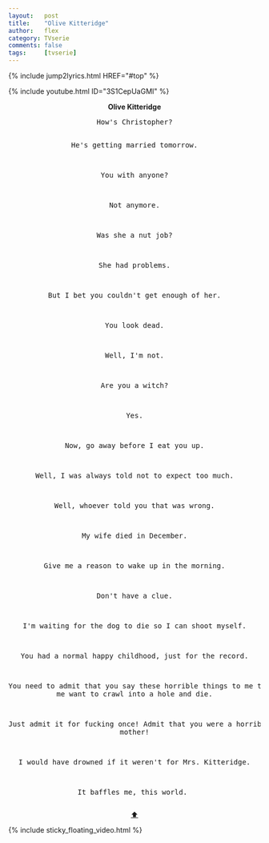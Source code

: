```yaml
---
layout:   post
title:    "Olive Kitteridge"
author:   flex
category: TVserie
comments: false
tags:     [tvserie]
---
```


{% include jump2lyrics.html HREF="#top" %}

{% include youtube.html ID="3S1CepUaGMI" %}

<a id="top"></a>
<div id="lyrics"><div class="lyricsheader" style=""><p><center><b>Olive Kitteridge</b></center></p></div>
<center><pre>
How's Christopher?

He's getting married tomorrow.

You with anyone?

Not anymore.

Was she a nut job?

She had problems.

But I bet you couldn't get enough of her.

You look dead.

Well, I'm not.

Are you a witch?

Yes.

Now, go away before I eat you up.

Well, I was always told not to expect too much.

Well, whoever told you that was wrong.

My wife died in December.

Give me a reason to wake up in the morning.

Don't have a clue.

I'm waiting for the dog to die so I can shoot myself.

You had a normal happy childhood, just for the record.

You need to admit that you say these horrible things to me that make me want to crawl into a hole and die.

Just admit it for fucking once! Admit that you were a horrible mother!

I would have drowned if it weren't for Mrs. Kitteridge.

It baffles me, this world.
</pre>
<a href="#top">⬆</a></center></div>

<div class="sticky_floating_video"></div>
{% include sticky_floating_video.html %}